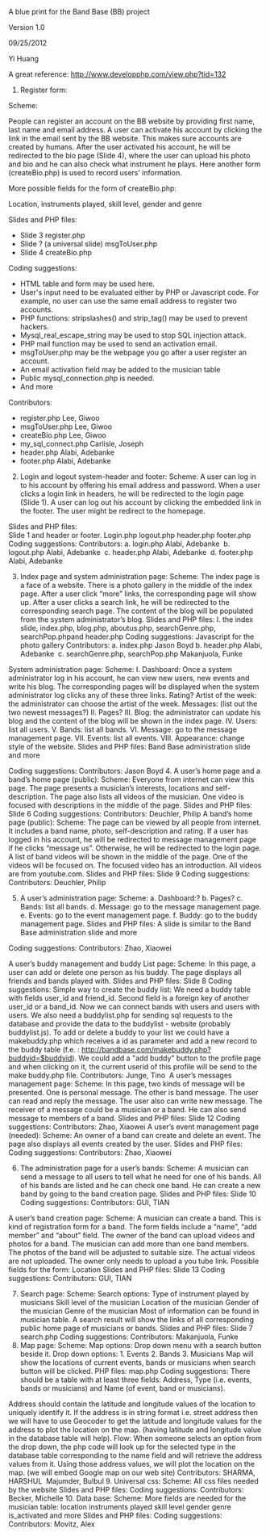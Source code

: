 A blue print for the Band Base (BB) project

Version 1.0

09/25/2012

Yi Huang

A great reference: http://www.developphp.com/view.php?tid=132

1. Register form:

Scheme:

People can register an account on the BB website by providing first name, last name and email address. A user can activate his account by clicking the link in the email sent by the BB website. This makes sure accounts are created by humans. After the user activated his account, he will be redirected to the bio page (Slide 4), where the user can upload his photo and bio and he can also check what instrument he plays. Here another form (createBio.php) is used to record users’ information.

More possible fields for the form of createBio.php:

Location, instruments played, skill level, gender and genre

Slides and PHP files:

* Slide 3  register.php
* Slide ? (a universal slide)  msgToUser.php
* Slide 4 createBio.php

Coding suggestions:

* HTML table and form may be used here.
* User's input need to be evaluated either by PHP or Javascript code. For example, no user can use the same email address to register two accounts.
* PHP functions: stripslashes() and strip_tag() may be used to prevent hackers.
* Mysql_real_escape_string may be used to stop SQL injection attack.
* PHP mail function may be used to send an activation email.
* msgToUser.php may be the webpage you go after a user register an account.
* An email activation field may be added to the musician table
* Public mysql_connection.php is needed.
* And more

Contributors:

* register.php Lee, Giwoo
* msgToUser.php Lee, Giwoo
* createBio.php Lee, Giwoo
* my_sql_connect.php Carlisle, Joseph
* header.php Alabi, Adebanke
* footer.php Alabi, Adebanke

2. Login and logout system-header and footer:
Scheme:
A user can log in to his account by offering his email address and password. When a user clicks a login link in headers, he will be redirected to the login page (Slide 1).
A user can log out his account by clicking the embedded link in the footer. The user might be redirect to the homepage.

Slides and PHP files:  
Slide 1 and header or footer.
Login.php
logout.php
header.php
footer.php
Coding suggestions:
Contributors:
a. login.php Alabi, Adebanke 
b. logout.php Alabi, Adebanke 
c. header.php Alabi, Adebanke 
d. footer.php Alabi, Adebanke 
 
3. Index page and system administration page:
Scheme: 
The index page is a face of a website. There is a photo gallery in the middle of the index page. After a user click “more” links, the corresponding page will show up. After a user clicks a search link, he will be redirected to the corresponding search page. The content of the blog will be populated from the system administrator’s blog.
Slides and PHP files: 
I. the index slide, index.php, blog.php, aboutus.php, searchGenre.php, searchPop.phpand header.php
Coding suggestions: Javascript for the photo gallery
Contributors:
a. index.php Jason Boyd
b. header.php Alabi, Adebanke 
c. searchGenre.php, searchPop.php Makanjuola, Funke

System administration page:
Scheme:
I. Dashboard:
Once a system administrator log in his account, he can view new users, new events and write his blog. The corresponding pages will be displayed when the system administrator log clicks any of these three links.
Rating?
Artist of the week: the administrator can choose the artist of the week.
Messages: (list out the two newest messages?)
II. Pages?
III. Blog: the administrator can update his blog and the content of the blog will be shown in the index page.
IV. Users: list all users.
V. Bands: list all bands.
VI. Message: go to the message management page.
VII. Events: list all events.
VIII. Appearance: change style of the website.
Slides and PHP files: 
Band Base administration slide and more

Coding suggestions:
Contributors:
Jason Boyd
4. A user’s home page and a band’s home page (public):
Scheme:
Everyone from internet can view this page. The page presents a musician’s interests, locations and self-description. The page also lists all videos of the musician. One video is focused with descriptions in the middle of the page.
Slides and PHP files: 
Slide 6
Coding suggestions: 
Contributors: Deuchler, Philip
A band’s home page (public):
Scheme:
The page can be viewed by all people from internet. It includes a band name, photo, self-description and rating. If a user has logged in his account, he will be redirected to message management page if he clicks “message us”. Otherwise, he will be redirected to the login page.
A list of band videos will be shown in the middle of the page. One of the videos will be focused on. The focused video has an introduction. All videos are from youtube.com. 
Slides and PHP files:
Slide 9
Coding suggestions:
Contributors: Deuchler, Philip

5. A user’s administration page:
Scheme:
a. Dashboard:?
b. Pages?
c. Bands: list all bands.
d. Message: go to the message management page.
e. Events: go to the event management page.
f. Buddy: go to the buddy management page.
Slides and PHP files: 
A slide is similar to the Band Base administration slide and more

Coding suggestions:
Contributors: Zhao, Xiaowei

A user’s buddy management and buddy List page:
Scheme:
In this page, a user can add or delete one person as his buddy. The page displays all friends and bands played with.
Slides and PHP files:
Slide 8
Coding suggestions: Simple way to create the buddy list: We need a buddy table with fields user_id and friend_id. Second field is a foreign key of another user_id or a band_id. Now we can connect bands with users and users with users. We also need a buddylist.php for sending sql requests to the database and provide the data to the buddylist - website (probably buddylist.js). To add or delete a buddy to your list we could have a makebuddy.php which receives a id as parameter and add a new record to the buddy table (f.e. : http://bandbase.com/makebuddy.php?buddyid=$buddyid). We could add a "add buddy" button to the profile page and when clicking on it, the current userid of this profile will be send to the make buddy.php file.
Contributors: Junge, Tino 
A user’s messages management page:
Scheme:
In this page, two kinds of message will be presented. One is personal message. The other is band message. The user can read and reply the message. The user also can write new message. The receiver of a message could be a musician or a band. He can also send message to members of a band.
Slides and PHP files:
Slide 12
Coding suggestions:
Contributors: Zhao, Xiaowei
A user’s event management page (needed):
Scheme:
An owner of a band can create and delete an event. The page also displays all events created by the user.
Slides and PHP files:
Coding suggestions:
Contributors: Zhao, Xiaowei

6. The administration page for a user’s bands:
Scheme:
A musician can send a message to all users to tell what he need for one of his bands. All of his bands are listed and he can check one band.
He can create a new band by going to the band creation page.
Slides and PHP files:
Slide 10
Coding suggestions:
Contributors: GUI, TIAN 

A user’s band creation page:
Scheme:
A musician can create a band. This is kind of registration form for a band. The form fields include a “name”, “add member” and “about” field. The owner of the band can upload videos and photos for a band. The musician can add more than one band members. The photos of the band will be adjusted to suitable size. The actual videos are not uploaded. The owner only needs to upload a you tube link. 
Possible fields for the form:
Location
Slides and PHP files:
Slide 13
Coding suggestions:
Contributors: GUI, TIAN 

7. Search page:
Scheme:
Search options: 
Type of instrument played by musicians
Skill level of the musician
Location of the musician
Gender of the musician
Genre of the musician
Most of information can be found in musician table. 
A search result will show the links of all corresponding public home page of musicians or bands.
Slides and PHP files:
Slide 7
search.php
Coding suggestions:
Contributors:
Makanjuola, Funke
8. Map page:
Scheme:
Map options:  Drop down menu with a search button beside it.
Drop down options:
          1.	Events
          2.	Bands
          3.	Musicians
Map will show the locations of current events, bands or musicians when search button will be clicked.
PHP files:
map.php
Coding suggestions:
There should be a table with at least three fields: Address, Type (i.e. events, bands or musicians) and Name 
(of event, band or musicians).

Address should contain the latitude and longitude values of the location to uniquely identify it.
If the address is in string format i.e. street address then we will have to use Geocoder to get the latitude and 
longitude values for the address to plot the location on the map. (having latitude and longitude value in the database 
table will help).
Flow: 
When someone selects an option from the drop down, the php code will look up for the selected type in the database 
table corresponding to the name field and will retrieve the address values from it. Using those address values, 
we will plot the location on the map. (we will embed Google map on our web site)
Contributors: 
SHARMA, HARSHUL 
Majumder, Bulbul
9. Universal css:
Scheme: All css files needed by the website
Slides and PHP files:
Coding suggestions:
Contributors:
Becker, Michelle
10. Data base:
Scheme:
More fields are needed for the musician table:
location
instruments played
skill level
gender 
genre
is_activated
and more
Slides and PHP files:
Coding suggestions:
Contributors:
Movitz, Alex
